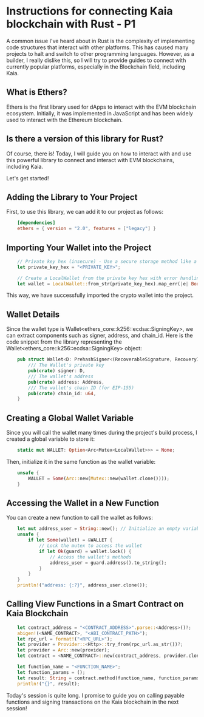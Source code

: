 # Instructions for connecting Kaia blockchain with Rust - P1
A common issue I've heard about in Rust is the complexity of implementing code structures that interact with other platforms. This has caused many projects to halt and switch to other programming languages. However, as a builder, I really dislike this, so I will try to provide guides to connect with currently popular platforms, especially in the Blockchain field, including Kaia.

## What is Ethers?
Ethers is the first library used for dApps to interact with the EVM blockchain ecosystem. Initially, it was implemented in JavaScript and has been widely used to interact with the Ethereum blockchain.

## Is there a version of this library for Rust?
Of course, there is! Today, I will guide you on how to interact with and use this powerful library to connect and interact with EVM blockchains, including Kaia.

Let's get started!

## Adding the Library to Your Project
First, to use this library, we can add it to our project as follows:

```toml
    [dependencies]
    ethers = { version = "2.0", features = ["legacy"] }
```

## Importing Your Wallet into the Project

```rust
    // Private key hex (insecure) - Use a secure storage method like a `.env` file
    let private_key_hex = "<PRIVATE_KEY>";

    // Create a LocalWallet from the private key hex with error handling
    let wallet = LocalWallet::from_str(private_key_hex).map_err(|e| Box::new(e) as Box<dyn std::error::Error>)?;
```

This way, we have successfully imported the crypto wallet into the project.

## Wallet Details
Since the wallet type is Wallet<ethers_core::k256::ecdsa::SigningKey>, we can extract components such as signer, address, and chain_id. Here is the code snippet from the library representing the Wallet<ethers_core::k256::ecdsa::SigningKey> object:

```rust
    pub struct Wallet<D: PrehashSigner<(RecoverableSignature, RecoveryId)>> {
        /// The Wallet's private key
        pub(crate) signer: D,
        /// The wallet's address
        pub(crate) address: Address,
        /// The wallet's chain ID (for EIP-155)
        pub(crate) chain_id: u64,
    }
```

## Creating a Global Wallet Variable
Since you will call the wallet many times during the project's build process, I created a global variable to store it:
```rust
    static mut WALLET: Option<Arc<Mutex<LocalWallet>>> = None;
```

Then, initialize it in the same function as the wallet variable:
```rust
    unsafe {
        WALLET = Some(Arc::new(Mutex::new(wallet.clone())));
    }
```

## Accessing the Wallet in a New Function
You can create a new function to call the wallet as follows:

```rust
    let mut address_user = String::new(); // Initialize an empty variable to avoid warnings
    unsafe {
        if let Some(wallet) = &WALLET {
            // Lock the mutex to access the wallet
            if let Ok(guard) = wallet.lock() {
                // Access the wallet's methods
                address_user = guard.address().to_string();
            }
        }
    }
    println!("address: {:?}", address_user.clone());
```

## Calling View Functions in a Smart Contract on Kaia Blockchain
```rust
    let contract_address = "<CONTRACT_ADDRESS>".parse::<Address>()?;
    abigen!(<NAME_CONTRACT>, "<ABI_CONTRACT_PATH>");
    let rpc_url = format!("<RPC_URL>");
    let provider = Provider::<Http>::try_from(rpc_url.as_str())?;
    let provider = Arc::new(provider);
    let contract = <NAME_CONTRACT>::new(contract_address, provider.clone());

    let function_name = "<FUNCTION_NAME>";
    let function_params = ();
    let result: String = contract.method(function_name, function_params)?.call().await?;
    println!("{}", result);
```
Today's session is quite long. I promise to guide you on calling payable functions and signing transactions on the Kaia blockchain in the next session!
